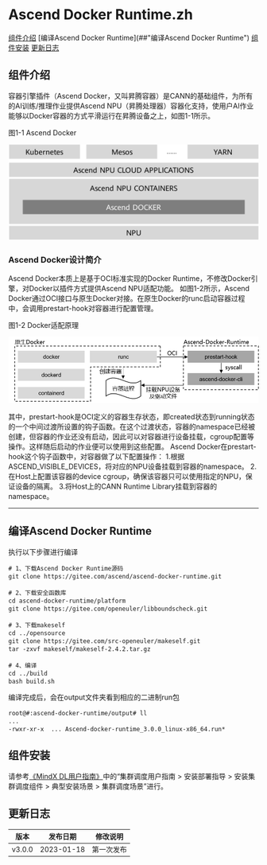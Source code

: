 # Ascend Docker Runtime.zh
[组件介绍](##"组件介绍")
[编译Ascend Docker Runtime](##"编译Ascend Docker Runtime")
[组件安装](##"组件安装")
[更新日志](##"更新日志")

## 组件介绍
容器引擎插件（Ascend Docker，又叫昇腾容器）是CANN的基础组件，为所有的AI训练/推理作业提供Ascend NPU（昇腾处理器）容器化支持，使用户AI作业能够以Docker容器的方式平滑运行在昇腾设备之上，如图1-1所示。

图1-1 Ascend Docker

![image](assets/20210329102949456.png)

### Ascend Docker设计简介

Ascend Docker本质上是基于OCI标准实现的Docker Runtime，不修改Docker引擎，对Docker以插件方式提供Ascend NPU适配功能。
如图1-2所示，Ascend Docker通过OCI接口与原生Docker对接。在原生Docker的runc启动容器过程中，会调用prestart-hook对容器进行配置管理。

图1-2 Docker适配原理

![image](assets/20230118566.png)

其中，prestart-hook是OCI定义的容器生存状态，即created状态到running状态的一个中间过渡所设置的钩子函数。在这个过渡状态，容器的namespace已经被创建，但容器的作业还没有启动，因此可以对容器进行设备挂载，cgroup配置等操作。这样随后启动的作业便可以使用到这些配置。
Ascend Docker在prestart-hook这个钩子函数中，对容器做了以下配置操作：
1.根据ASCEND_VISIBLE_DEVICES，将对应的NPU设备挂载到容器的namespace。
2.在Host上配置该容器的device cgroup，确保该容器只可以使用指定的NPU，保证设备的隔离。
3.将Host上的CANN Runtime Library挂载到容器的namespace。

***
## 编译Ascend Docker Runtime
执行以下步骤进行编译
```shell
# 1、下载Ascend Docker Runtime源码
git clone https://gitee.com/ascend/ascend-docker-runtime.git

# 2、下载安全函数库
cd ascend-docker-runtime/platform
git clone https://gitee.com/openeuler/libboundscheck.git

# 3、下载makeself
cd ../opensource
git clone https://gitee.com/src-openeuler/makeself.git
tar -zxvf makeself/makeself-2.4.2.tar.gz

# 4、编译
cd ../build
bash build.sh
```
编译完成后，会在output文件夹看到相应的二进制run包
```shell
root@#:ascend-docker-runtime/output# ll
...
-rwxr-xr-x  ... Ascend-docker-runtime_3.0.0_linux-x86_64.run*
```

## 组件安装
请参考[《MindX DL用户指南》](https://www.hiascend.com/software/mindx-dl)中的“集群调度用户指南 > 安装部署指导 > 安装集群调度组件 > 典型安装场景 > 集群调度场景”进行。

## 更新日志
|   版本   | 发布日期 | 修改说明  |
|:------:|:----:|:-----:|
| v3.0.0 | 2023-01-18 | 第一次发布 |
